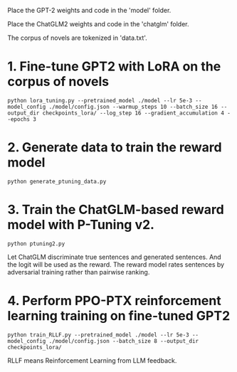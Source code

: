 Place the GPT-2 weights and code in the 'model' folder.

Place the ChatGLM2 weights and code in the 'chatglm' folder.

The corpus of novels are tokenized in 'data.txt'.

# 1. Fine-tune GPT2 with LoRA on the corpus of novels

```
python lora_tuning.py --pretrained_model ./model --lr 5e-3 --model_config ./model/config.json --warmup_steps 10 --batch_size 16 --output_dir checkpoints_lora/ --log_step 16 --gradient_accumulation 4 --epochs 3
```

# 2. Generate data to train the reward model

```
python generate_ptuning_data.py
```

# 3. Train the ChatGLM-based reward model with P-Tuning v2.

```
python ptuning2.py
```

Let ChatGLM discriminate true sentences and generated sentences. And the logit will be used as the reward. The reward model rates sentences by adversarial training rather than pairwise ranking.

# 4. Perform PPO-PTX reinforcement learning training on fine-tuned GPT2

```
python train_RLLF.py --pretrained_model ./model --lr 5e-3 --model_config ./model/config.json --batch_size 8 --output_dir checkpoints_lora/ 
```

RLLF means Reinforcement Learning from LLM feedback.